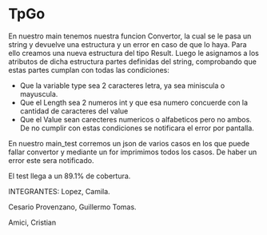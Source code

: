 # TpGo

En nuestro main tenemos nuestra funcion Convertor, la cual se le pasa un string y devuelve una estructura y un error en caso de que lo haya. Para ello creamos una nueva estructura del tipo Result. Luego le asignamos a los atributos de dicha estructura partes definidas del string, comprobando que estas partes cumplan con todas las condiciones:
* Que la variable type sea 2 caracteres letra, ya sea miniscula o mayuscula.
* Que el Length sea 2 numeros int y que esa numero concuerde con la cantidad de caracteres del value
* Que el Value sean carecteres numericos o alfabeticos pero no ambos.
De no cumplir con estas condiciones se notificara el error por pantalla.

En nuestro main_test corremos un json de varios casos en los que puede fallar convertor y mediante un for imprimimos todos los casos. De haber un error este sera notificado.

El test llega a un 89.1% de cobertura.

INTEGRANTES:
Lopez, Camila.

Cesario Provenzano, Guillermo Tomas.

Amici, Cristian
